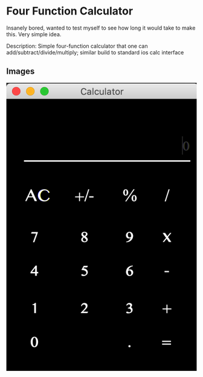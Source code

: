 # Four Function Calculator


Insanely bored, wanted to test myself to see how long it would take to make this. Very simple idea.



Description:
Simple four-function calculator that one can add/subtract/divide/multiply;
similar build to standard ios calc interface


## Images



![CALCULATOR](src/Images/Interface.png?raw=true "CALCULATOR")

